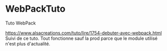 # WebPackTuto
Tuto WebPack

https://www.alsacreations.com/tuto/lire/1754-debuter-avec-webpack.html
Suivi de ce tuto.
Tout fonctionne sauf la prod parce que le module utilisé n'est plus d'actualité.
